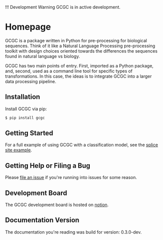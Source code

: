 !!! Development Warning
    GCGC is in active development.

# Homepage

GCGC is a package written in Python for pre-processing for biological sequences. Think of it like a
Natural Language Processing pre-processing toolkit with design choices oriented towards the
differences the sequences found in natural language vs biology.

GCGC has two main points of entry. First, imported as a Python package, and,
second, used as a command line tool for specific types of transformations. In this case, the ideas
is to integrate GCGC into a larger data processing pipeline.

## Installation

Install GCGC via pip:

```bash
$ pip install gcgc
```

## Getting Started

For a full example of using GCGC with a classification model, see the [splice site
example](./third_party_integrations/pytorch_utils.md).

## Getting Help or Filing a Bug

Please [file an issue](https://github.com/tshauck/gcgc/issues) if you're running into issues for
some reason.

## Development Board

The GCGC development board is hosted on [notion](https://www.notion.so/3649815c53324f01ae03abc99707dc68?v=98d8b29c39544dca9cde8ddc0dd8c98b).

## Documentation Version

The documentation you're reading was build for version: 0.3.0-dev.

